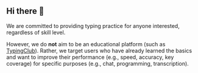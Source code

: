 ## Hi there 👋

We are committed to providing typing practice for anyone interested, regardless of skill level.

However, we do **not** aim to be an educational platform (such as [TypingClub]). Rather, we target users who have already learned the basics and want to improve their performance (e.g., speed, accuracy, key coverage) for specific purposes (e.g., chat, programming, transcription).

[TypingClub]: https://www.edclub.com/typingclub

<!--

**Here are some ideas to get you started:**

🙋‍♀️ A short introduction - what is your organization all about?
🌈 Contribution guidelines - how can the community get involved?
👩‍💻 Useful resources - where can the community find your docs? Is there anything else the community should know?
🍿 Fun facts - what does your team eat for breakfast?
🧙 Remember, you can do mighty things with the power of [Markdown](https://docs.github.com/github/writing-on-github/getting-started-with-writing-and-formatting-on-github/basic-writing-and-formatting-syntax)
-->
